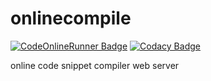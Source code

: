 # onlinecompile
[![CodeOnlineRunner Badge](https://img.shields.io/badge/CodeOnlineRunner-building-red.svg)](https://github.com/tgly307/onlinecompile)
[![Codacy Badge](https://api.codacy.com/project/badge/Grade/9ddd2cfcba3d4b629decd6a0c34720fe)](https://app.codacy.com/app/tgly307/onlinecompile?utm_source=github.com&utm_medium=referral&utm_content=tgly307/onlinecompile&utm_campaign=badger)

online code snippet compiler web server
